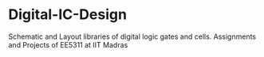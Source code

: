 # Digital-IC-Design
Schematic and Layout libraries of digital logic gates and cells. Assignments and Projects of EE5311 at IIT Madras
